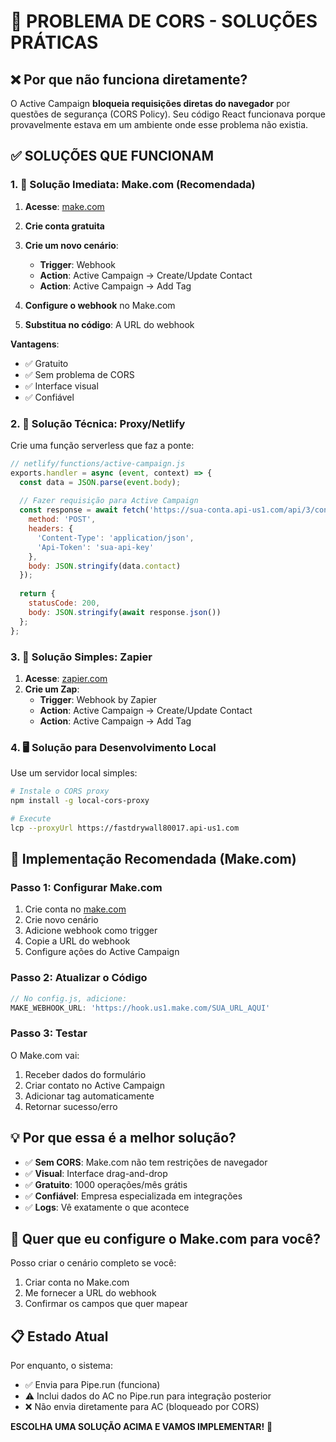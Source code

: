 # 🚨 PROBLEMA DE CORS - SOLUÇÕES PRÁTICAS

## ❌ Por que não funciona diretamente?

O Active Campaign **bloqueia requisições diretas do navegador** por questões de segurança (CORS Policy). Seu código React funcionava porque provavelmente estava em um ambiente onde esse problema não existia.

## ✅ SOLUÇÕES QUE FUNCIONAM

### 1. 🎯 **Solução Imediata: Make.com (Recomendada)**

1. **Acesse**: [make.com](https://make.com)
2. **Crie conta gratuita**
3. **Crie um novo cenário**:
   - **Trigger**: Webhook
   - **Action**: Active Campaign → Create/Update Contact
   - **Action**: Active Campaign → Add Tag

4. **Configure o webhook** no Make.com
5. **Substitua no código**: A URL do webhook

**Vantagens**:
- ✅ Gratuito
- ✅ Sem problema de CORS
- ✅ Interface visual
- ✅ Confiável

### 2. 🔧 **Solução Técnica: Proxy/Netlify**

Crie uma função serverless que faz a ponte:

```javascript
// netlify/functions/active-campaign.js
exports.handler = async (event, context) => {
  const data = JSON.parse(event.body);
  
  // Fazer requisição para Active Campaign
  const response = await fetch('https://sua-conta.api-us1.com/api/3/contacts', {
    method: 'POST',
    headers: {
      'Content-Type': 'application/json',
      'Api-Token': 'sua-api-key'
    },
    body: JSON.stringify(data.contact)
  });
  
  return {
    statusCode: 200,
    body: JSON.stringify(await response.json())
  };
};
```

### 3. 📱 **Solução Simples: Zapier**

1. **Acesse**: [zapier.com](https://zapier.com)
2. **Crie um Zap**:
   - **Trigger**: Webhook by Zapier
   - **Action**: Active Campaign → Create/Update Contact
   - **Action**: Active Campaign → Add Tag

### 4. 🖥️ **Solução para Desenvolvimento Local**

Use um servidor local simples:

```bash
# Instale o CORS proxy
npm install -g local-cors-proxy

# Execute
lcp --proxyUrl https://fastdrywall80017.api-us1.com
```

## 🎯 **Implementação Recomendada (Make.com)**

### Passo 1: Configurar Make.com

1. Crie conta no [make.com](https://make.com)
2. Crie novo cenário
3. Adicione webhook como trigger
4. Copie a URL do webhook
5. Configure ações do Active Campaign

### Passo 2: Atualizar o Código

```javascript
// No config.js, adicione:
MAKE_WEBHOOK_URL: 'https://hook.us1.make.com/SUA_URL_AQUI'
```

### Passo 3: Testar

O Make.com vai:
1. Receber dados do formulário
2. Criar contato no Active Campaign
3. Adicionar tag automaticamente
4. Retornar sucesso/erro

## 💡 **Por que essa é a melhor solução?**

- ✅ **Sem CORS**: Make.com não tem restrições de navegador
- ✅ **Visual**: Interface drag-and-drop
- ✅ **Gratuito**: 1000 operações/mês grátis
- ✅ **Confiável**: Empresa especializada em integrações
- ✅ **Logs**: Vê exatamente o que acontece

## 🚀 **Quer que eu configure o Make.com para você?**

Posso criar o cenário completo se você:
1. Criar conta no Make.com
2. Me fornecer a URL do webhook
3. Confirmar os campos que quer mapear

## 📋 **Estado Atual**

Por enquanto, o sistema:
- ✅ Envia para Pipe.run (funciona)
- ⚠️ Inclui dados do AC no Pipe.run para integração posterior
- ❌ Não envia diretamente para AC (bloqueado por CORS)

**ESCOLHA UMA SOLUÇÃO ACIMA E VAMOS IMPLEMENTAR!** 🎯
